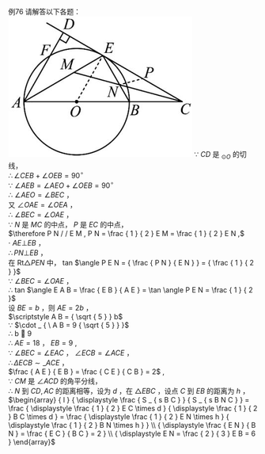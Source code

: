 例76 请解答以下各题：
![](<../../qs_image_DB/专题3-6__圆的综合（27类题型）（解析版）/85732da279936fc07169982b878efd00459a2d5c1e04d1b87f27bc242bbaa63f.jpg>)
∵ $C D$ 是 $_ { \odot O }$ 的切线，  
$\therefore \angle C E B + \angle O E B = 9 0 ^ { \circ }$   
∵ $\angle A E B = \angle A E O + \angle O E B = 9 0 ^ { \circ }$   
∴ $\angle A E O = \angle B E C$ ，  
又 $\angle O A E = \angle O E A$ ，  
∴ $\angle B E C = \angle O A E$ ，  
∵ $N$ 是 $M C$ 的中点， $P$ 是 $E C$ 的中点，  
$\therefore P N / / E M , P N = \frac { 1 } { 2 } E M = \frac { 1 } { 2 } E N ,$ $\cdot \ A E \bot E B$ ，  
$\therefore P N \bot E B$ ，  
在 $\mathrm { R t } \triangle P E N$ 中， tan $\angle P E N = { \frac { P N } { E N } } = { \frac { 1 } { 2 } }$   
∵ $\angle B E C = \angle O A E$ ，  
∴ tan $\angle E A B = \frac { E B } { A E } = \tan \angle P E N = \frac { 1 } { 2 }$   
设 $B E = b$ ，则 $A E = 2 b$ ，  
$\scriptstyle A B = { \sqrt { 5 } } b$   
∵ $\cdot _ { \ A B = 9 { \sqrt { 5 } } }$   
∴ b  9  
∴ $A E = 1 8$ ， $E B = 9$ ,  
∵ $\angle B E C = \angle E A C$ ， $\angle E C B = \angle A C E$ ，  
$\therefore \Delta E C B \sim \_ A C E$ ，  
$\frac { A E } { E B } = \frac { C E } { C B } = 2$ ,  
∵ $C M$ 是 $\angle A C D$ 的角平分线，  
∴ $N$ 到 $C D , A C$ 的距离相等，设为 $d$ ，在 $\triangle E B C$ ，设点 $C$ 到 $E B$ 的距离为 $h$ ，  
$\begin{array} { l } { \displaystyle \frac { S _ { s B C } } { S _ { s B N C } } = \frac { \displaystyle \frac { 1 } { 2 } E C \times d } { \displaystyle \frac { 1 } { 2 } B C \times d } = \frac { \displaystyle \frac { 1 } { 2 } E N \times h } { \displaystyle \frac { 1 } { 2 } B N \times h } } \\ { \displaystyle \frac { E N } { B N } = \frac { E C } { B C } = 2 } \\ { \displaystyle E N = \frac { 2 } { 3 } E B = 6 } \end{array}$
